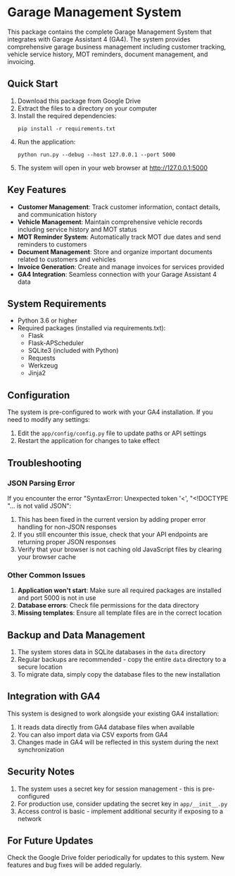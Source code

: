 # Garage Management System

This package contains the complete Garage Management System that integrates with Garage Assistant 4 (GA4). The system provides comprehensive garage business management including customer tracking, vehicle service history, MOT reminders, document management, and invoicing.

## Quick Start

1. Download this package from Google Drive
2. Extract the files to a directory on your computer
3. Install the required dependencies:
   ```
   pip install -r requirements.txt
   ```
4. Run the application:
   ```
   python run.py --debug --host 127.0.0.1 --port 5000
   ```
5. The system will open in your web browser at http://127.0.0.1:5000

## Key Features

- **Customer Management**: Track customer information, contact details, and communication history
- **Vehicle Management**: Maintain comprehensive vehicle records including service history and MOT status
- **MOT Reminder System**: Automatically track MOT due dates and send reminders to customers
- **Document Management**: Store and organize important documents related to customers and vehicles
- **Invoice Generation**: Create and manage invoices for services provided
- **GA4 Integration**: Seamless connection with your Garage Assistant 4 data

## System Requirements

- Python 3.6 or higher
- Required packages (installed via requirements.txt):
  - Flask
  - Flask-APScheduler
  - SQLite3 (included with Python)
  - Requests
  - Werkzeug
  - Jinja2

## Configuration

The system is pre-configured to work with your GA4 installation. If you need to modify any settings:

1. Edit the `app/config/config.py` file to update paths or API settings
2. Restart the application for changes to take effect

## Troubleshooting

### JSON Parsing Error

If you encounter the error "SyntaxError: Unexpected token '<', "<!DOCTYPE "... is not valid JSON":

1. This has been fixed in the current version by adding proper error handling for non-JSON responses
2. If you still encounter this issue, check that your API endpoints are returning proper JSON responses
3. Verify that your browser is not caching old JavaScript files by clearing your browser cache

### Other Common Issues

1. **Application won't start**: Make sure all required packages are installed and port 5000 is not in use
2. **Database errors**: Check file permissions for the data directory
3. **Missing templates**: Ensure all template files are in the correct location

## Backup and Data Management

1. The system stores data in SQLite databases in the `data` directory
2. Regular backups are recommended - copy the entire `data` directory to a secure location
3. To migrate data, simply copy the database files to the new installation

## Integration with GA4

This system is designed to work alongside your existing GA4 installation:

1. It reads data directly from GA4 database files when available
2. You can also import data via CSV exports from GA4
3. Changes made in GA4 will be reflected in this system during the next synchronization

## Security Notes

1. The system uses a secret key for session management - this is pre-configured
2. For production use, consider updating the secret key in `app/__init__.py`
3. Access control is basic - implement additional security if exposing to a network

## For Future Updates

Check the Google Drive folder periodically for updates to this system. New features and bug fixes will be added regularly.
